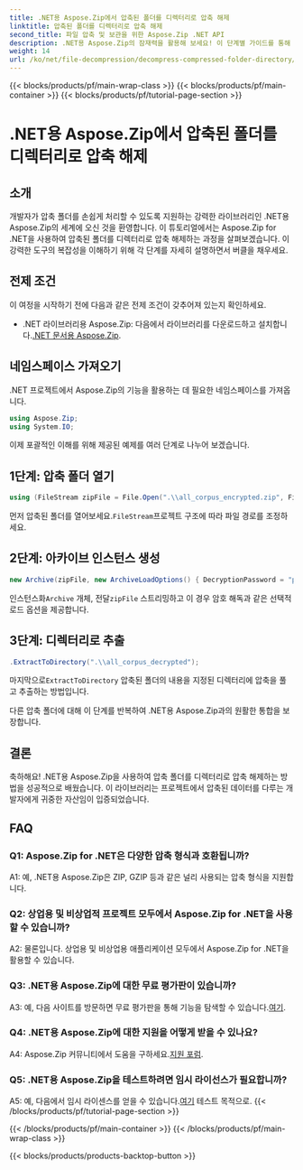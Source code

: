 ```yaml
---
title: .NET용 Aspose.Zip에서 압축된 폴더를 디렉터리로 압축 해제
linktitle: 압축된 폴더를 디렉터리로 압축 해제
second_title: 파일 압축 및 보관을 위한 Aspose.Zip .NET API
description: .NET용 Aspose.Zip의 잠재력을 활용해 보세요! 이 단계별 가이드를 통해 폴더의 압축을 손쉽게 푸는 방법을 알아보세요. 원활한 압축 및 추출의 세계에 빠져보세요.
weight: 14
url: /ko/net/file-decompression/decompress-compressed-folder-directory/
---
```


{{< blocks/products/pf/main-wrap-class >}}
{{< blocks/products/pf/main-container >}}
{{< blocks/products/pf/tutorial-page-section >}}

# .NET용 Aspose.Zip에서 압축된 폴더를 디렉터리로 압축 해제

## 소개

개발자가 압축 폴더를 손쉽게 처리할 수 있도록 지원하는 강력한 라이브러리인 .NET용 Aspose.Zip의 세계에 오신 것을 환영합니다. 이 튜토리얼에서는 Aspose.Zip for .NET을 사용하여 압축된 폴더를 디렉터리로 압축 해제하는 과정을 살펴보겠습니다. 이 강력한 도구의 복잡성을 이해하기 위해 각 단계를 자세히 설명하면서 버클을 채우세요.

## 전제 조건

이 여정을 시작하기 전에 다음과 같은 전제 조건이 갖추어져 있는지 확인하세요.

-  .NET 라이브러리용 Aspose.Zip: 다음에서 라이브러리를 다운로드하고 설치합니다.[.NET 문서용 Aspose.Zip](https://reference.aspose.com/zip/net/).

## 네임스페이스 가져오기

.NET 프로젝트에서 Aspose.Zip의 기능을 활용하는 데 필요한 네임스페이스를 가져옵니다.

```csharp
using Aspose.Zip;
using System.IO;
```

이제 포괄적인 이해를 위해 제공된 예제를 여러 단계로 나누어 보겠습니다.

## 1단계: 압축 폴더 열기

```csharp
using (FileStream zipFile = File.Open(".\\all_corpus_encrypted.zip", FileMode.Open))
```

 먼저 압축된 폴더를 열어보세요.`FileStream`프로젝트 구조에 따라 파일 경로를 조정하세요.

## 2단계: 아카이브 인스턴스 생성

```csharp
new Archive(zipFile, new ArchiveLoadOptions() { DecryptionPassword = "p@s$" })
```

 인스턴스화`Archive` 개체, 전달`zipFile` 스트리밍하고 이 경우 암호 해독과 같은 선택적 로드 옵션을 제공합니다.

## 3단계: 디렉터리로 추출

```csharp
.ExtractToDirectory(".\\all_corpus_decrypted");
```

 마지막으로`ExtractToDirectory` 압축된 폴더의 내용을 지정된 디렉터리에 압축을 풀고 추출하는 방법입니다.

다른 압축 폴더에 대해 이 단계를 반복하여 .NET용 Aspose.Zip과의 원활한 통합을 보장합니다.

## 결론

축하해요! .NET용 Aspose.Zip을 사용하여 압축 폴더를 디렉터리로 압축 해제하는 방법을 성공적으로 배웠습니다. 이 라이브러리는 프로젝트에서 압축된 데이터를 다루는 개발자에게 귀중한 자산임이 입증되었습니다.

## FAQ

### Q1: Aspose.Zip for .NET은 다양한 압축 형식과 호환됩니까?

A1: 예, .NET용 Aspose.Zip은 ZIP, GZIP 등과 같은 널리 사용되는 압축 형식을 지원합니다.

### Q2: 상업용 및 비상업적 프로젝트 모두에서 Aspose.Zip for .NET을 사용할 수 있습니까?

A2: 물론입니다. 상업용 및 비상업용 애플리케이션 모두에서 Aspose.Zip for .NET을 활용할 수 있습니다.

### Q3: .NET용 Aspose.Zip에 대한 무료 평가판이 있습니까?

 A3: 예, 다음 사이트를 방문하면 무료 평가판을 통해 기능을 탐색할 수 있습니다.[여기](https://releases.aspose.com/).

### Q4: .NET용 Aspose.Zip에 대한 지원을 어떻게 받을 수 있나요?

 A4: Aspose.Zip 커뮤니티에서 도움을 구하세요.[지원 포럼](https://forum.aspose.com/c/zip/37).

### Q5: .NET용 Aspose.Zip을 테스트하려면 임시 라이선스가 필요합니까?

 A5: 예, 다음에서 임시 라이센스를 얻을 수 있습니다.[여기](https://purchase.aspose.com/temporary-license/) 테스트 목적으로.
{{< /blocks/products/pf/tutorial-page-section >}}

{{< /blocks/products/pf/main-container >}}
{{< /blocks/products/pf/main-wrap-class >}}

{{< blocks/products/products-backtop-button >}}
